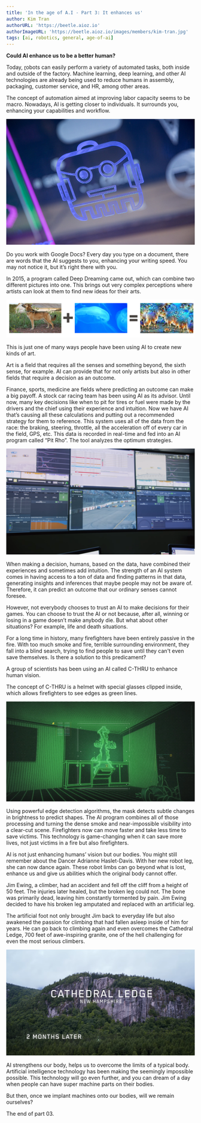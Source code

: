 ```yaml
---
title: 'In the age of A.I - Part 3: It enhances us'
author: Kim Tran
authorURL: 'https://beetle.aioz.io'
authorImageURL: 'https://beetle.aioz.io/images/members/kim-tran.jpg'
tags: [ai, robotics, general, age-of-ai]
---
```


**Could AI enhance us to be a better human?**

Today, [r](https://www.lanner-america.com/blog/7-ways-ai-will-impact-industrial-automation-in-2020/)obots can easily perform a variety of automated tasks, both inside and outside of the factory. Machine learning, deep learning, and other AI technologies are already being used to reduce humans in assembly, packaging, customer service, and HR, among other areas.

The concept of automation aimed at improving labor capacity seems to be macro. Nowadays, AI is getting closer to individuals. It surrounds you, enhancing your capabilities and workflow.

![Banner](https://github.com/aioz-ai/ai-docs-cms/blob/main/content/blog/assets/2021-07-06-age-of-ai-3/Untitled.png?raw=true)
<!--truncate-->

Do you work with Google Docs? Every day you type on a document, there are words that the AI suggests to you, enhancing your writing speed. You may not notice it, but it’s right there with you.

In 2015, a program called Deep Dreaming came out, which can combine two different pictures into one. This brings out very complex perceptions where artists can look at them to find new ideas for their arts.

![](https://github.com/aioz-ai/ai-docs-cms/blob/main/content/blog/assets/2021-07-06-age-of-ai-3/Untitled%201.png?raw=true)

This is just one of many ways people have been using AI to create new kinds of art.

Art is a field that requires all the senses and something beyond, the sixth sense, for example. AI can provide that for not only artists but also in other fields that require a decision as an outcome.

Finance, sports, medicine are fields where predicting an outcome can make a big payoff. A stock car racing team has been using AI as its advisor. Until now, many key decisions like when to pit for tires or fuel were made by the drivers and the chief using their experience and intuition. Now we have AI that’s causing all these calculations and putting out a recommended strategy for them to reference. This system uses all of the data from the race: the braking, steering, throttle, all the acceleration off of every car in the field, GPS, etc. This data is recorded in real-time and fed into an AI program called “Pit Rho”. The tool analyzes the optimum strategies.

![](https://github.com/aioz-ai/ai-docs-cms/blob/main/content/blog/assets/2021-07-06-age-of-ai-3/Untitled%202.png?raw=true)

When making a decision, humans, based on the data, have combined their experiences and sometimes add intuition. The strength of an AI system comes in having access to a ton of data and finding patterns in that data, generating insights and inferences that maybe people may not be aware of. Therefore, it can predict an outcome that our ordinary senses cannot foresee.

However, not everybody chooses to trust an AI to make decisions for their games. You can choose to trust the AI or not because, after all, winning or losing in a game doesn’t make anybody die. But what about other situations? For example, life and death situations.

For a long time in history, many firefighters have been entirely passive in the fire. With too much smoke and fire, terrible surrounding environment, they fall into a blind search, trying to find people to save until they can't even save themselves. Is there a solution to this predicament?

A group of scientists has been using an AI called C-THRU to enhance human vision.

The concept of C-THRU is a helmet with special glasses clipped inside, which allows firefighters to see edges as green lines.

![](https://github.com/aioz-ai/ai-docs-cms/blob/main/content/blog/assets/2021-07-06-age-of-ai-3/Untitled%203.png?raw=true)

Using powerful edge detection algorithms, the mask detects subtle changes in brightness to predict shapes. The AI program combines all of those processing and turning the dense smoke and near-impossible visibility into a clear-cut scene. Firefighters now can move faster and take less time to save victims. This technology is game-changing when it can save more lives, not just victims in a fire but also firefighters.

AI is not just enhancing humans’ vision but our bodies. You might still remember about the Dancer Adrianne Haslet-Davis. With her new robot leg, she can now dance again. These robot limbs can go beyond what is lost, enhance us and give us abilities which the original body cannot offer.

Jim Ewing, a climber, had an accident and fell off the cliff from a height of 50 feet. The injuries later healed, but the broken leg could not. The bone was primarily dead, leaving him constantly tormented by pain. Jim Ewing decided to have his broken leg amputated and replaced with an artificial leg.

The artificial foot not only brought Jim back to everyday life but also awakened the passion for climbing that had fallen asleep inside of him for years. He can go back to climbing again and even overcomes the Cathedral Ledge, 700 feet of awe-inspiring granite, one of the hell challenging for even the most serious climbers.

![](https://github.com/aioz-ai/ai-docs-cms/blob/main/content/blog/assets/2021-07-06-age-of-ai-3/Untitled%204.png?raw=true)

AI strengthens our body, helps us to overcome the limits of a typical body. Artificial intelligence technology has been making the seemingly impossible possible. This technology will go even further, and you can dream of a day when people can have super machine parts on their bodies.

But then, once we implant machines onto our bodies, will we remain ourselves?

The end of part 03.
